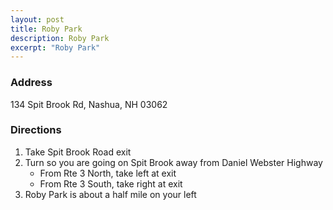 ```yaml
---
layout: post
title: Roby Park
description: Roby Park
excerpt: "Roby Park"
---
```

### Address
134 Spit Brook Rd, Nashua, NH 03062

### Directions
1. Take Spit Brook Road exit
2. Turn so you are going on Spit Brook away from Daniel Webster Highway
    * From Rte 3 North, take left at exit
    * From Rte 3 South, take right at exit
3. Roby Park is about a half mile on your left


